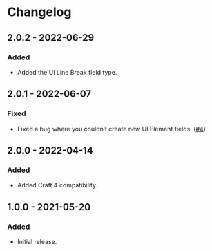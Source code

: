 # Changelog

## 2.0.2 - 2022-06-29

### Added
- Added the UI Line Break field type.

## 2.0.1 - 2022-06-07

### Fixed
- Fixed a bug where you couldn’t create new UI Element fields. ([#4](https://github.com/carlcs/craft-uielementfields/issues/4))

## 2.0.0 - 2022-04-14

### Added
- Added Craft 4 compatibility.

## 1.0.0 - 2021-05-20

### Added
- Initial release.
